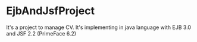 # EjbAndJsfProject
It's a project to manage CV. It's implementing in java language with EJB 3.0 and JSF 2.2 (PrimeFace 6.2)
